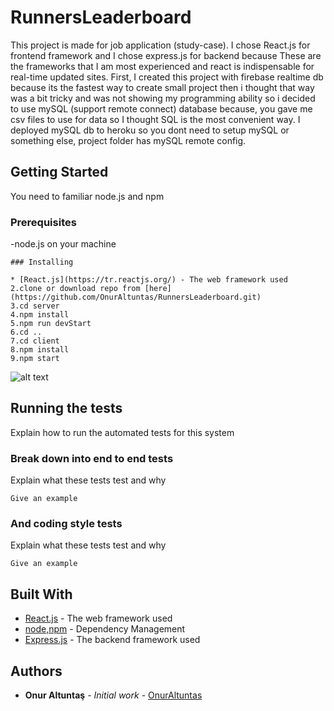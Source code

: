 # RunnersLeaderboard

This project is made for job application (study-case).
I chose React.js for frontend framework and I chose express.js for backend because 
These are the frameworks that I am most experienced and react is indispensable for real-time updated sites. First, I created this project
with firebase realtime db because its the fastest way to create small project then i thought that way was a bit tricky and 
was not showing my programming ability so i decided to use mySQL (support remote connect) database because,
you gave me csv files to use for data so I thought SQL is the most convenient way. I deployed mySQL db to heroku so you dont need to
setup mySQL or something else, project folder has mySQL remote config.

## Getting Started
You need to familiar node.js and npm 

### Prerequisites
-node.js on your machine
```
### Installing

* [React.js](https://tr.reactjs.org/) - The web framework used
2.clone or download repo from [here](https://github.com/OnurAltuntas/RunnersLeaderboard.git) 
3.cd server
4.npm install
5.npm run devStart
6.cd ..
7.cd client
8.npm install 
9.npm start

```
![alt text](https://user-images.githubusercontent.com/53194850/95687263-25021880-0c0b-11eb-942a-0f6f6133bd3a.PNG)

## Running the tests

Explain how to run the automated tests for this system

### Break down into end to end tests

Explain what these tests test and why

```
Give an example
```

### And coding style tests

Explain what these tests test and why

```
Give an example
```

## Built With

* [React.js](https://tr.reactjs.org/) - The web framework used
* [node,npm](https://nodejs.org/en/) - Dependency Management
* [Express.js](https://expressjs.com/) - The backend framework used

## Authors

* **Onur Altuntaş** - *Initial work* - [OnurAltuntas](https://github.com/OnurAltuntas)
